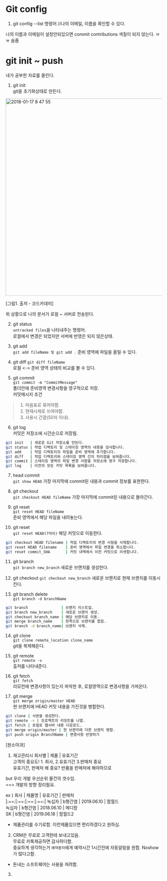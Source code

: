 # Git config

1. git config --list 명령어 //나의 이메일, 이름을 확인할 수 있다.

나의 이름과 이메일이 설정안되있으면 commit contributions 색칠이 되지 않는다. ㅠㅠ 슬픔  

# git init ~ push  

내가 공부한 자료를 올린다.  

1. git init  
git을 초기화상태로 만든다. 

<img width="634" alt="2018-01-17 8 47 55" src="https://user-images.githubusercontent.com/25549306/35018102-5677de38-fb63-11e7-8e90-5162d71bc60b.png">

[그림1. 출저 - 코드카데미]  

위 상황으로 나의 문서가 로컬 ~ 서버로 전송된다.  

2. git status  
`untracked files`을 나타내주는 명령어.  
로컬에서 변경은 되었지만 서버에 반영은 되지 않은상태.  

3. git add  
` git add fileName 및 git add . `
준비 영역에 파일을 올릴 수 있다.  

4. git diff
`git diff fileName`  
로컬 <-> 준비 영역 상태의 비교를 볼 수 있다.  

5. git commit  
`git commit -m "CommitMessage"`  
폴더안에 준비영역 변경사항을 영구적으로 저장.  
커밋메시지 조건  
> 1. 따옴표로 묶어야함.  
> 2. 현재시제로 쓰여야함.   
> 3. 사용시 간결(50자 이내).

6. git log  
커밋은 저장소에 시간순으로 저장됨.  

```sh  
git init   | 새로운 Git 저장소를 만든다.
git status | 작업 디렉토리 및 스테이징 영역의 내용을 검사합니다.
git add    | 작업 디렉토리의 파일을 준비 영역에 추가합니다.
git diff   | 작업 디렉토리와 스테이징 영역 간의 차이점을 보여줍니다.
git commit | 스테이징 영역의 파일 변경 사항을 저장소에 영구 저장합니다.
git log    | 이전의 모든 커밋 목록을 보여줍니다.  
```

7. head commit  
`git show HEAD`
가장 마지막에 commit된 내용과 commit 정보를 표현한다.  

8. git checkout  
`git checkout HEAD fileName`
가장 마지막에 commit된 내용으로 돌아간다.  

9. git reset   
`git reset HEAD fileName`  
준비 영역에서 해당 파일을 내려놓는다.  

10. git reset  
`git reset HEAD(7자리)`
해당 커밋으로 이동한다.   

```sh
git checkout HEAD filename | 작업 디렉토리의 변경 사항을 삭제합니다.  
git reset HEAD filename    | 준비 영역에서 파일 변경을 취소합니다. 
git reset commit_SHA       | 커밋 내역에서 이전 커밋으로 리셋합니다. 
```

11. git branch  
`git branch new_branch`
새로운 브랜치를 생성한다.  

12. git checkout 
`git checkout new_branch`
새로운 브랜치로 현재 브랜치를 이동시킨다.  

13. git branch delete  
`git branch -d branchName`

```sh
git branch               | 브랜치 리스트업.
git branch new_branch    | 새로운 브랜치 생성.
git checkout branch_name | 해당 브랜치로 이동.
git merge branch_name    | 한쪽으로 브랜치를 합침.
git branch -d branch_name| 브랜치 삭제.
```

14. git clone  
`git clone remote_location clone_name`  
git을 복제해온다.  

15. git remote  
`git remote -v`  
출저를 나타내준다.  

16. git fetch  
`git fetch`  
리모컨에 변경사항이 있는지 파악한 후, 로컬영역으로 변경사항을 가져온다.  

17. git merge  
`git merge origin/master HEAD`  
현 브랜치에 HEAD 커밋 내용을 가진것을 병합한다.  

```sh
git clone | 사본을 생성한다.  
git remote -v | 프로젝트의 리모트를 나열.  
git fetch | 로컬로 웹서버 내용 다운로드.
git merge origin/master | 현 브랜치에 다른 브랜치 병합.
git push origin BranchName | 변경사항 반영하기
```

[원소아과]
1. 재고관리시 회사별 | 제품 | 유효기간  
고객의 중요도! 1. 회사, 2.유효기간 3.판매처 중요  
유효기간, 판매처 왜 중요? 반품을 판매처에 해야하므로  

but 우리 개발 우선순위 물건의 갯수임.  
==> 개발의 방향 정리필요.  

ex ) 
회사  | 제품명  | 유효기간  | 판매처   
|:==:|:==:|:==:|:==:|
녹십자 | b형간염 | 2019.06.10 | 팜월드  
녹십자 | b형간염 | 2018.06.10 | 메디팜  
SK   | b형간염 | 2019.06.18 | 팜월드2  

- 제품관리를 수기로함. 이런제품있으면 편리하겠다고 원하심.  

2. CRM은 무료로 고객한테 보내고있음.  
무료로 카톡제공하면 감사하다함.  
중요하게 생각하는거 `예약환자`에게 예약시간 1시간전에 자동알람을 원함. Noshow가 많다고함.  

- 돈내는 소프트웨어는 사용을 꺼려함.  

3. 
